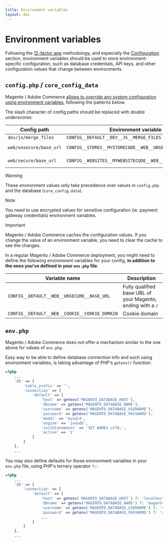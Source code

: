 ```yaml
---
title: Environment variables
layout: doc
---
```


# Environment variables

Following the [12-factor app](https://12factor.net/config) methodology, and especially the [Configuration](https://12factor.net/config) section, environment variables should be used to store environment-specific configuration, such as database credentials, API keys, and other configuration values that change between environments.

## `config.php` / `core_config_data`

Magento / Adobe Commerce [allows to override any system configuration using environment variables](https://experienceleague.adobe.com/en/docs/commerce-operations/configuration-guide/deployment/examples/example-environment-variables), following the patterns below.

The slash character of config paths should be replaced with double underscores:

| Config path             | Environment variable                                     | Scope                   |
|-------------------------|----------------------------------------------------------|-------------------------|
| `dev/js/merge_files`    | `CONFIG__DEFAULT__DEV__JS__MERGE_FILES`                  | `default`               |
| `web/unsecure/base_url` | `CONFIG__STORES__MYSTORECODE__WEB__UNSECURE__BASE_URL`   | `mystorecode` store     |
| `web/secure/base_url`   | `CONFIG__WEBSITES__MYWEBSITECODE__WEB__SECURE__BASE_URL` | `mywebsitecode` website |

> [!WARNING] 
> These environment values only take precedence over values in `config.php` and the database (`core_config_data`).

> [!NOTE]
> You need to use encrypted values for sensitive configuration (ie. payment gateway credentials) environment variables.

> [!IMPORTANT]
> Magento / Adobe Commerce caches the configuration values. If you change the value of an environment variable, you need to clear the cache to see the changes.

In a regular Magento / Adobe Commerce deployment, you might need to define the following environment variables for your config, **in addition to the ones you've defined in your `env.php` file**:

| Variable name                                 | Description                                                 |
|-----------------------------------------------|-------------------------------------------------------------|
| `CONFIG__DEFAULT__WEB__UNSECURE__BASE_URL`    | Fully qualified base URL of your Magento, ending with a `/` |
| `CONFIG__DEFAULT__WEB__COOKIE__COOKIE_DOMAIN` | Cookie domain                                               |

## `env.php`

Magento / Adobe Commerce does not offer a mechanism similar to the one above for values of `env.php`.

Easy way to be able to define database connection info and such using environment variables, is taking advantage of PHP's `getenv()` function:

```php
<?php
    ...
    'db' => [
        'table_prefix' => '',
        'connection' => [
            'default' => [
                'host' => getenv('MAGENTO_DATABASE_HOST'),
                'dbname' => getenv('MAGENTO_DATABASE_NAME'),
                'username' => getenv('MAGENTO_DATABASE_USERNAME'),
                'password' => getenv('MAGENTO_DATABASE_PASSWORD'),
                'model' => 'mysql4',
                'engine' => 'innodb',
                'initStatements' => 'SET NAMES utf8;',
                'active' => '1'
            ]
        ]
    ],
    ...
```

You may also define defaults for those environment variables in your `env.php` file, using PHP's ternary operator `?:`:

```php
<?php
    ...
    'db' => [
        'connection' => [
            'default' => [
                'host' => getenv('MAGENTO_DATABASE_HOST') ?: 'localhost',
                'dbname' => getenv('MAGENTO_DATABASE_NAME') ?: 'magento',
                'username' => getenv('MAGENTO_DATABASE_USERNAME') ?: 'root',
                'password' => getenv('MAGENTO_DATABASE_PASSWORD') ?: 'root',
                ...
            ]
        ]
    ],
    ...
```
